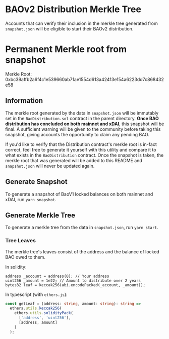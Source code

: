 # BAOv2 Distribution Merkle Tree

Accounts that can verify their inclusion in the merkle tree generated from `snapshot.json` will be eligible to start their BAOv2 distribution.

# Permanent Merkle root from snapshot
Merkle Root: 0xbc39affb2a6f4c1e539660ab71ae1554d613a42413e154a6223dd7c868432e58

## Information
The merkle root generated by the data in `snapshot.json` will be immutably set in the `BaoDistribution.sol` contract in the parent directory.
**Once BAO distribution has concluded on both mainnet and xDAI**, this snapshot will be final. A sufficient warning will be given to the
community before taking this snapshot, giving accounts the opportunity to claim any pending BAO.

If you'd like to verify that the Distribution contract's merkle root is in-fact correct, feel free to generate it yourself 
with this utility and compare it to what exists in the `BaoDistribution` contract. Once the snapshot is taken, the merkle root
that was generated will be added to this README and `snapshot.json` will never be updated again.

## Generate Snapshot
To generate a snapshot of BaoV1 locked balances on both mainnet and xDAI, run `yarn snapshot`.

## Generate Merkle Tree
To generate a merkle tree from the data in `snapshot.json`, run `yarn start`.

### Tree Leaves
The merkle tree's leaves consist of the address and the balance of locked BAO owed to them. 

In solidity:
```solidity
address _account = address(0); // Your address
uint256 _amount = 1e22; // Amount to distribute over 2 years
bytes32 leaf = keccak256(abi.encodePacked(_account, _amount));
```

In typescript (with `ethers.js`):
```typescript
const getLeaf = (address: string, amount: string): string =>
  ethers.utils.keccak256(
    ethers.utils.solidityPack(
      ['address', 'uint256'],
      [address, amount]
    )
  );
```